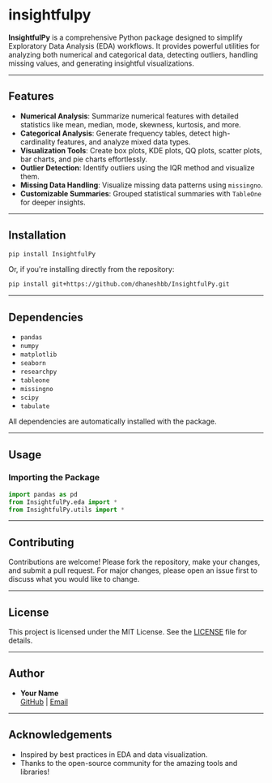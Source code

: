 # insightfulpy

**InsightfulPy** is a comprehensive Python package designed to simplify Exploratory Data Analysis (EDA) workflows. It provides powerful utilities for analyzing both numerical and categorical data, detecting outliers, handling missing values, and generating insightful visualizations.

---

## Features

-  **Numerical Analysis**: Summarize numerical features with detailed statistics like mean, median, mode, skewness, kurtosis, and more.
-  **Categorical Analysis**: Generate frequency tables, detect high-cardinality features, and analyze mixed data types.
-  **Visualization Tools**: Create box plots, KDE plots, QQ plots, scatter plots, bar charts, and pie charts effortlessly.
-  **Outlier Detection**: Identify outliers using the IQR method and visualize them.
-  **Missing Data Handling**: Visualize missing data patterns using `missingno`.
-  **Customizable Summaries**: Grouped statistical summaries with `TableOne` for deeper insights.

---

## Installation

```bash
pip install InsightfulPy
```

Or, if you're installing directly from the repository:

```bash
pip install git+https://github.com/dhaneshbb/InsightfulPy.git
```

---

## Dependencies

- `pandas`
- `numpy`
- `matplotlib`
- `seaborn`
- `researchpy`
- `tableone`
- `missingno`
- `scipy`
- `tabulate`

All dependencies are automatically installed with the package.

---

## Usage

### Importing the Package

```python
import pandas as pd
from InsightfulPy.eda import *
from InsightfulPy.utils import *
```

---

## Contributing

Contributions are welcome! Please fork the repository, make your changes, and submit a pull request. For major changes, please open an issue first to discuss what you would like to change.

---

## License

This project is licensed under the MIT License. See the [LICENSE](LICENSE) file for details.

---

## Author

- **Your Name**  
  [GitHub](https://github.com/dhaneshbb/InsightfulPy) | [Email](dhaneshbb5@gmail.com)

---

## Acknowledgements

- Inspired by best practices in EDA and data visualization.
- Thanks to the open-source community for the amazing tools and libraries!

